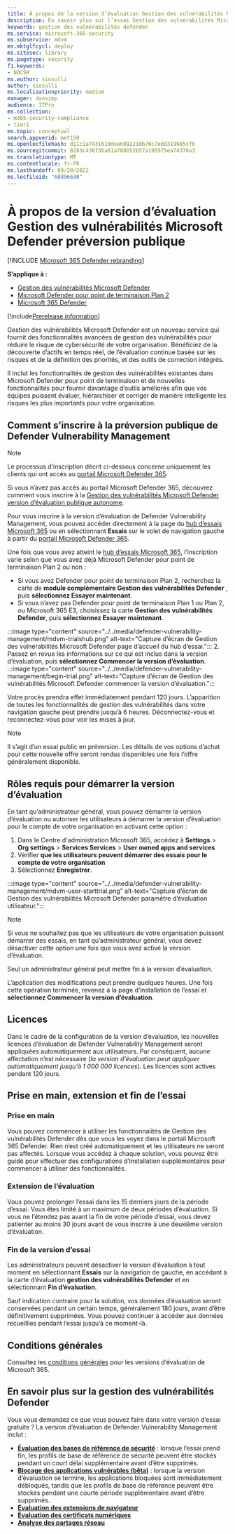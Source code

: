 ```yaml
---
title: À propos de la version d’évaluation Gestion des vulnérabilités Microsoft Defender préversion publique
description: En savoir plus sur l’essai Gestion des vulnérabilités Microsoft Defender
keywords: gestion des vulnérabilités defender
ms.service: microsoft-365-security
ms.subservice: mdvm
ms.mktglfcycl: deploy
ms.sitesec: library
ms.pagetype: security
f1.keywords:
- NOCSH
ms.author: siosulli
author: siosulli
ms.localizationpriority: medium
manager: dansimp
audience: ITPro
ms.collection:
- m365-security-compliance
- tier1
ms.topic: conceptual
search.appverid: met150
ms.openlocfilehash: d11c1a7431619dea6892210b70c7edd319985cfb
ms.sourcegitcommit: 0283c436f3ba61a708b52b57a1955f5ea74376a3
ms.translationtype: MT
ms.contentlocale: fr-FR
ms.lasthandoff: 09/28/2022
ms.locfileid: "68096630"
---
```

# <a name="about-the-microsoft-defender-vulnerability-management-public-preview-trial"></a>À propos de la version d’évaluation Gestion des vulnérabilités Microsoft Defender préversion publique

[!INCLUDE [Microsoft 365 Defender rebranding](../../includes/microsoft-defender.md)]

**S’applique à :**

- [Gestion des vulnérabilités Microsoft Defender](../defender-vulnerability-management/index.yml)
- [Microsoft Defender pour point de terminaison Plan 2](https://go.microsoft.com/fwlink/p/?linkid=2154037)
- [Microsoft 365 Defender](https://go.microsoft.com/fwlink/?linkid=2118804)

[!include[Prerelease information](../../includes/prerelease.md)]

Gestion des vulnérabilités Microsoft Defender est un nouveau service qui fournit des fonctionnalités avancées de gestion des vulnérabilités pour réduire le risque de cybersécurité de votre organisation. Bénéficiez de la découverte d’actifs en temps réel, de l’évaluation continue basée sur les risques et de la définition des priorités, et des outils de correction intégrés.

Il inclut les fonctionnalités de gestion des vulnérabilités existantes dans Microsoft Defender pour point de terminaison et de nouvelles fonctionnalités pour fournir davantage d’outils améliorés afin que vos équipes puissent évaluer, hiérarchiser et corriger de manière intelligente les risques les plus importants pour votre organisation.

## <a name="how-to-sign-up-for-the-defender-vulnerability-management-public-preview-trial"></a>Comment s’inscrire à la préversion publique de Defender Vulnerability Management

> [!NOTE]
> Le processus d’inscription décrit ci-dessous concerne uniquement les clients qui ont accès au [portail Microsoft Defender 365](https://security.microsoft.com/homepage).
>
> Si vous n’avez pas accès au portail Microsoft Defender 365, découvrez comment vous inscrire à la [Gestion des vulnérabilités Microsoft Defender version d’évaluation publique autonome](../defender-vulnerability-management/get-defender-vulnerability-management.md#try-defender-vulnerability-management-standalone).

Pour vous inscrire à la version d’évaluation de Defender Vulnerability Management, vous pouvez accéder directement à la page du [hub d’essais Microsoft 365](https://security.microsoft.com/trialHorizontalHub) ou en sélectionnant **Essais** sur le volet de navigation gauche à partir du [portail Microsoft Defender 365](https://security.microsoft.com/homepage).

Une fois que vous avez atteint le [hub d’essais Microsoft 365](https://security.microsoft.com/trialHorizontalHub), l’inscription varie selon que vous avez déjà Microsoft Defender pour point de terminaison Plan 2 ou non :

- Si vous avez Defender pour point de terminaison Plan 2, recherchez la carte de **module complémentaire Gestion des vulnérabilités Defender** , puis **sélectionnez Essayer maintenant**.
- Si vous n’avez pas Defender pour point de terminaison Plan 1 ou Plan 2, ou Microsoft 365 E3, choisissez la carte **Gestion des vulnérabilités Defender**, puis **sélectionnez Essayer maintenant**.

:::image type="content" source="../../media/defender-vulnerability-management/mdvm-trialshub.png" alt-text="Capture d’écran de Gestion des vulnérabilités Microsoft Defender page d’accueil du hub d’essai.":::
2. Passez en revue les informations sur ce qui est inclus dans la version d’évaluation, puis **sélectionnez Commencer la version d’évaluation**.
:::image type="content" source="../../media/defender-vulnerability-management/begin-trial.png" alt-text="Capture d’écran de Gestion des vulnérabilités Microsoft Defender commencer la version d’évaluation.":::

Votre procès prendra effet immédiatement pendant 120 jours. L’apparition de toutes les fonctionnalités de gestion des vulnérabilités dans votre navigation gauche peut prendre jusqu’à 6 heures. Déconnectez-vous et reconnectez-vous pour voir les mises à jour.

> [!NOTE]
> Il s’agit d’un essai public en préversion. Les détails de vos options d’achat pour cette nouvelle offre seront rendus disponibles une fois l’offre généralement disponible.

## <a name="required-roles-for-starting-the-trial"></a>Rôles requis pour démarrer la version d’évaluation

En tant qu’administrateur général, vous pouvez démarrer la version d’évaluation ou autoriser les utilisateurs à démarrer la version d’évaluation pour le compte de votre organisation en activant cette option :

1. Dans le Centre d'administration Microsoft 365, accédez à **Settings** > **Org settings** > **Services Services** > **User owned apps and services**
2. Vérifier **que les utilisateurs peuvent démarrer des essais pour le compte de votre organisation**
3. Sélectionnez **Enregistrer**.

:::image type="content" source="../../media/defender-vulnerability-management/mdvm-user-starttrial.png" alt-text="Capture d’écran de Gestion des vulnérabilités Microsoft Defender paramètre d’évaluation utilisateur.":::

> [!NOTE]
> Si vous ne souhaitez pas que les utilisateurs de votre organisation puissent démarrer des essais, en tant qu’administrateur général, vous devez désactiver cette option une fois que vous avez activé la version d’évaluation.
>
> Seul un administrateur général peut mettre fin à la version d’évaluation.

L’application des modifications peut prendre quelques heures. Une fois cette opération terminée, revenez à la page d’installation de l’essai et **sélectionnez Commencer la version d’évaluation**.

## <a name="licensing"></a>Licences

Dans le cadre de la configuration de la version d’évaluation, les nouvelles licences d’évaluation de Defender Vulnerability Management seront appliquées automatiquement aux utilisateurs. Par conséquent, aucune affectation n’est nécessaire (_la version d’évaluation peut appliquer automatiquement jusqu’à 1 000 000 licences_). Les licences sont actives pendant 120 jours.

## <a name="getting-started-extending-and-ending-the-trial"></a>Prise en main, extension et fin de l’essai

### <a name="getting-started"></a>Prise en main

Vous pouvez commencer à utiliser les fonctionnalités de Gestion des vulnérabilités Defender dès que vous les voyez dans le portail Microsoft 365 Defender. Rien n’est créé automatiquement et les utilisateurs ne seront pas affectés. Lorsque vous accédez à chaque solution, vous pouvez être guidé pour effectuer des configurations d’installation supplémentaires pour commencer à utiliser des fonctionnalités.

### <a name="extending-the-trial"></a>Extension de l’évaluation

Vous pouvez prolonger l’essai dans les 15 derniers jours de la période d’essai. Vous êtes limité à un maximum de deux périodes d’évaluation. Si vous ne l’étendez pas avant la fin de votre période d’essai, vous devez patienter au moins 30 jours avant de vous inscrire à une deuxième version d’évaluation.

### <a name="ending-the-trial"></a>Fin de la version d’essai

Les administrateurs peuvent désactiver la version d’évaluation à tout moment en sélectionnant **Essais** sur la navigation de gauche, en accédant à la carte d’évaluation **gestion des vulnérabilités Defender** et en sélectionnant **Fin d’évaluation**.

Sauf indication contraire pour la solution, vos données d’évaluation seront conservées pendant un certain temps, généralement 180 jours, avant d’être définitivement supprimées. Vous pouvez continuer à accéder aux données recueillies pendant l’essai jusqu’à ce moment-là.

## <a name="terms-and-conditions"></a>Conditions générales

Consultez les [conditions générales](/legal/microsoft-365/microsoft-365-trial) pour les versions d’évaluation de Microsoft 365.

## <a name="learn-more-about-defender-vulnerability-management"></a>En savoir plus sur la gestion des vulnérabilités Defender

Vous vous demandez ce que vous pouvez faire dans votre version d’essai gratuite ? La version d’évaluation de Defender Vulnerability Management inclut :

- **[Évaluation des bases de référence de sécurité](tvm-security-baselines.md)** : lorsque l’essai prend fin, les profils de base de référence de sécurité peuvent être stockés pendant un court délai supplémentaire avant d’être supprimés.
- **[Blocage des applications vulnérables (bêta)](tvm-block-vuln-apps.md)** : lorsque la version d’évaluation se termine, les applications bloquées sont immédiatement débloqués, tandis que les profils de base de référence peuvent être stockés pendant une courte période supplémentaire avant d’être supprimés.
- **[Évaluation des extensions de navigateur](tvm-browser-extensions.md)**
- **[Évaluation des certificats numériques](tvm-certificate-inventory.md)**
- **[Analyse des partages réseau](tvm-network-share-assessment.md)**
